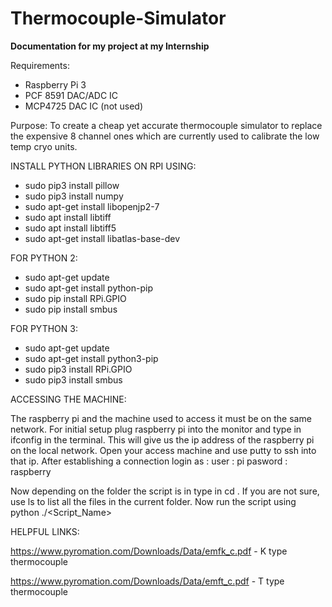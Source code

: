 # Thermocouple-Simulator
**Documentation for my project at my Internship**

Requirements:
* Raspberry Pi 3
* PCF 8591 DAC/ADC IC
* MCP4725 DAC IC (not used)

Purpose:
To create a cheap yet accurate thermocouple simulator to replace the expensive 8 channel ones which are currently used to calibrate the low temp cryo units.

INSTALL PYTHON LIBRARIES ON RPI USING:
* sudo pip3 install pillow
* sudo pip3 install numpy
* sudo apt-get install libopenjp2-7
* sudo apt install libtiff
* sudo apt install libtiff5
* sudo apt-get install libatlas-base-dev

FOR PYTHON 2:
* sudo apt-get update
* sudo apt-get install python-pip
* sudo pip install RPi.GPIO
* sudo pip install smbus

FOR PYTHON 3:
* sudo apt-get update
* sudo apt-get install python3-pip
* sudo pip3 install RPi.GPIO
* sudo pip3 install smbus

ACCESSING THE MACHINE: 

The raspberry pi and the machine used to access it must be on the same network. 
For initial setup plug raspberry pi into the monitor and type in ifconfig in the terminal. 
This will give us the ip address of the raspberry pi on the local network. 
Open your access machine and use putty to ssh into that ip. 
After establishing a connection login as :
user : pi
pasword : raspberry

Now depending on the folder the script is in type in cd <Folder Path>.
If you are not sure, use ls to list all the files in the current folder.
Now run the script using python ./<Script_Name>

HELPFUL LINKS:

https://www.pyromation.com/Downloads/Data/emfk_c.pdf - K type thermocouple

https://www.pyromation.com/Downloads/Data/emft_c.pdf - T type thermocouple

